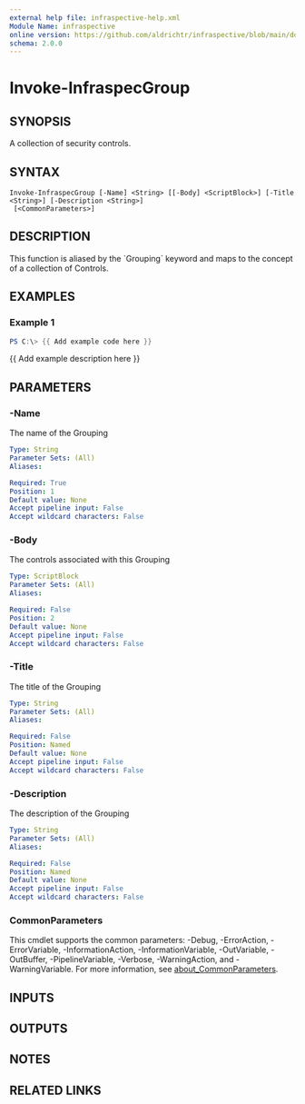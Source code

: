```yaml
---
external help file: infraspective-help.xml
Module Name: infraspective
online version: https://github.com/aldrichtr/infraspective/blob/main/docs/help/Invoke-InfraspecGroup.md
schema: 2.0.0
---
```


# Invoke-InfraspecGroup

## SYNOPSIS
A collection of security controls.

## SYNTAX

```
Invoke-InfraspecGroup [-Name] <String> [[-Body] <ScriptBlock>] [-Title <String>] [-Description <String>]
 [<CommonParameters>]
```

## DESCRIPTION
This function is aliased by the \`Grouping\` keyword and maps to the concept of a collection of Controls.

## EXAMPLES

### Example 1
```powershell
PS C:\> {{ Add example code here }}
```

{{ Add example description here }}

## PARAMETERS

### -Name
The name of the Grouping

```yaml
Type: String
Parameter Sets: (All)
Aliases:

Required: True
Position: 1
Default value: None
Accept pipeline input: False
Accept wildcard characters: False
```

### -Body
The controls associated with this Grouping

```yaml
Type: ScriptBlock
Parameter Sets: (All)
Aliases:

Required: False
Position: 2
Default value: None
Accept pipeline input: False
Accept wildcard characters: False
```

### -Title
The title of the Grouping

```yaml
Type: String
Parameter Sets: (All)
Aliases:

Required: False
Position: Named
Default value: None
Accept pipeline input: False
Accept wildcard characters: False
```

### -Description
The description of the Grouping

```yaml
Type: String
Parameter Sets: (All)
Aliases:

Required: False
Position: Named
Default value: None
Accept pipeline input: False
Accept wildcard characters: False
```

### CommonParameters
This cmdlet supports the common parameters: -Debug, -ErrorAction, -ErrorVariable, -InformationAction, -InformationVariable, -OutVariable, -OutBuffer, -PipelineVariable, -Verbose, -WarningAction, and -WarningVariable. For more information, see [about_CommonParameters](http://go.microsoft.com/fwlink/?LinkID=113216).

## INPUTS

## OUTPUTS

## NOTES

## RELATED LINKS
